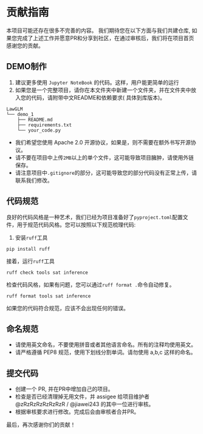 # 贡献指南

本项目可能还存在很多不完善的内容。 我们期待您在以下方面与我们共建仓库,
如果您完成了上述工作并愿意PR和分享到社区，在通过审核后，我们将在项目首页感谢您的贡献。

## DEMO制作

1. 建议更多使用 `Jupyter NoteBook` 的代码。这样，用户能更简单的运行
2. 如果您是一个完整项目，请你在本文件夹中新建一个文件夹，并在文件夹中放入您的代码，请附带中文README和依赖要求(
   具体到库版本)。

```
LawGLM
└── demo_1
    ├── README.md
    ├── requirements.txt
    └── your_code.py

```

+ 我们希望您使用 Apache 2.0 开源协议，如果是，则不需要在额外书写开源协议。
+ 请不要在项目中上传`2MB`以上的单个文件，这可能导致项目臃肿，请使用外链保存。
+ 请注意项目中`.gitignore`的部分，这可能导致您的部分代码没有正常上传，请联系我们修改。

## 代码规范

良好的代码风格是一种艺术，我们已经为项目准备好了`pyproject.toml`配置文件，用于规范代码风格。您可以按照以下规范梳理代码:

1. 安装`ruff`工具

```shell
pip install ruff
```

接着，运行`ruff`工具

```shell
ruff check tools sat inference
```

检查代码风格，如果有问题，您可以通过`ruff format .`命令自动修复。

```shell
ruff format tools sat inference
```

如果您的代码符合规范，应该不会出现任何的错误。

## 命名规范

- 请使用英文命名，不要使用拼音或者其他语言命名。所有的注释均使用英文。
- 请严格遵循 PEP8 规范，使用下划线分割单词。请勿使用 a,b,c 这样的命名。

## 提交代码

- 创建一个 PR, 并在PR中增加自己的项目。
- 检查是否已经清理掉无用文件，并 assigee 给项目维护者 @zRzRzRzRzRzRzR  / @jiawei243 的其中一位进行审核。
- 根据审核要求进行修改。完成后会由审核者合并PR。

最后，再次感谢你们的贡献！